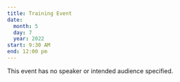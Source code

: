 ```yaml
---
title: Training Event
date:
  month: 5
  day: 7
  year: 2022
start: 9:30 AM
end: 12:00 pm
---
```

This event has no speaker or intended audience specified.
